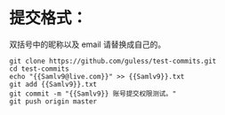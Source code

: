 # 提交格式：
双括号中的昵称以及 email 请替换成自己的。
```shell
git clone https://github.com/guless/test-commits.git
cd test-commits
echo "{{Samlv9@live.com}}" >> {{Samlv9}}.txt
git add {{Samlv9}}.txt
git commit -m "{{Samlv9}} 账号提交权限测试。"
git push origin master
```

